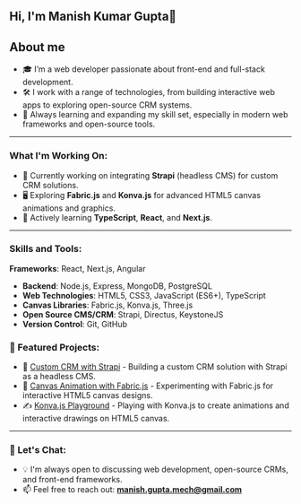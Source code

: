 ## Hi, I'm Manish Kumar Gupta👋

## About me
- 🎓 I’m a web developer passionate about front-end and full-stack development.
- 🛠 I work with a range of technologies, from building interactive web apps to exploring open-source CRM systems.
- 🚀 Always learning and expanding my skill set, especially in modern web frameworks and open-source tools.

- ---

### What I'm Working On:
- 🔭 Currently working on integrating **Strapi** (headless CMS) for custom CRM solutions.
- 🖥 Exploring **Fabric.js** and **Konva.js** for advanced HTML5 canvas animations and graphics.
- 🌱 Actively learning **TypeScript**, **React**, and **Next.js**.

---

### Skills and Tools:
 **Frameworks**: React, Next.js, Angular
- **Backend**: Node.js, Express, MongoDB, PostgreSQL
-  **Web Technologies**: HTML5, CSS3, JavaScript (ES6+), TypeScript
- **Canvas Libraries**: Fabric.js, Konva.js, Three.js
- **Open Source CMS/CRM**: Strapi, Directus, KeystoneJS
- **Version Control**: Git, GitHub


### 🌟 Featured Projects:
- 🔧 [Custom CRM with Strapi](https://github.com/m17gupta) - Building a custom CRM solution with Strapi as a headless CMS.
- 🎨 [Canvas Animation with Fabric.js](https://github.com/m17guptas) - Experimenting with Fabric.js for interactive HTML5 canvas designs.
- ✍️ [Konva.js Playground](https://github.com/m17gupta) - Playing with Konva.js to create animations and interactive drawings on HTML5 canvas.

---

### 💬 Let's Chat:
- 💡 I'm always open to discussing web development, open-source CRMs, and front-end frameworks.
- 📫 Feel free to reach out: **manish.gupta.mech@gmail.com**
